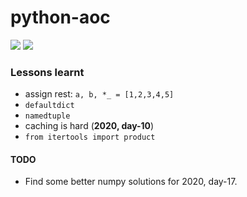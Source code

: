 # python-aoc

![](https://img.shields.io/badge/stars%20⭐-36-yellow)
![](https://img.shields.io/badge/days%20completed-18-blue)

### Lessons learnt

* assign rest: `a, b, *_ = [1,2,3,4,5]` 
* `defaultdict`
* `namedtuple`
* caching is hard (**2020, day-10**)
* `from itertools import product`

#### TODO
* Find some better numpy solutions for 2020, day-17.
